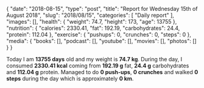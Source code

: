 {
    "date": "2018-08-15",
    "type": "post",
    "title": "Report for Wednesday 15th of August 2018",
    "slug": "2018\/08\/15",
    "categories": [
        "Daily report"
    ],
    "images": [],
    "health": {
        "weight": 74.7,
        "height": 173,
        "age": 13755
    },
    "nutrition": {
        "calories": 2330.41,
        "fat": 192.19,
        "carbohydrates": 24.4,
        "protein": 112.04
    },
    "exercise": {
        "pushups": 0,
        "crunches": 0,
        "steps": 0
    },
    "media": {
        "books": [],
        "podcast": [],
        "youtube": [],
        "movies": [],
        "photos": []
    }
}

Today I am <strong>13755 days</strong> old and my weight is <strong>74.7 kg</strong>. During the day, I consumed <strong>2330.41 kcal</strong> coming from <strong>192.19 g</strong> fat, <strong>24.4 g</strong> carbohydrates and <strong>112.04 g</strong> protein. Managed to do <strong>0 push-ups</strong>, <strong>0 crunches</strong> and walked <strong>0 steps</strong> during the day which is approximately <strong>0 km</strong>.